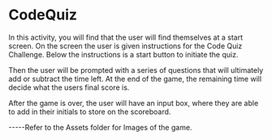 # CodeQuiz

In this activity, you will find that the user will find themselves at a start screen. On the screen the user is given instructions for the Code Quiz Challenge. Below the instructions is a start button to initiate the quiz.


Then the user will be prompted with a series of questions that will ultimately add or subtract the time left. At the end of the game, the remaining time will decide what the users final score is.

After the game is over, the user will have an input box, where they are able to add in their initials to store on the scoreboard.

-----Refer to the Assets folder for Images of the game.

